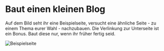 # Baut einen kleinen Blog

Auf dem Bild seht ihr eine Beispielseite, versucht eine ähnliche Seite - zu einem Thema eurer Wahl - nachzubauen. Die Verlinkung zur Unterseite ist ein Bonus. Baut diese nur, wenn ihr früher fertig seid.

![Beispielseite](siteAnimation.gif)
